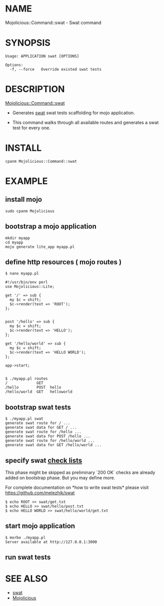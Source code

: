 # NAME

Mojolicious::Command::swat - Swat command

# SYNOPSIS

    Usage: APPLICATION swat [OPTIONS]

    Options:
      -f, --force   Override existed swat tests

# DESCRIPTION

[Mojolicious::Command::swat](https://metacpan.org/pod/Mojolicious::Command::swat) 

* Generates [swat](https://github.com/melezhik/swat) swat tests scaffolding for mojo application.

* This command walks through all available routes and generates a swat test for every one. 

# INSTALL

    cpanm Mojolicious::Command::swat

# EXAMPLE

## install mojo

    sudo cpanm Mojolicious

## bootstrap a mojo application

    mkdir myapp
    cd myapp
    mojo generate lite_app myapp.pl
    

## define http resources ( mojo routes )

    $ nano myapp.pl

    #!/usr/bin/env perl
    use Mojolicious::Lite;
    
    get '/' => sub {
      my $c = shift;
      $c->render(text => 'ROOT');
    };
    
    
    post '/hello' => sub {
      my $c = shift;
      $c->render(text => 'HELLO');
    };
    
    get '/hello/world' => sub {
      my $c = shift;
      $c->render(text => 'HELLO WORLD');
    };
    
    app->start;
    

    $ ./myapp.pl routes
    /             GET
    /hello        POST  hello
    /hello/world  GET   helloworld

## bootstrap swat tests

    $ ./myapp.pl swat
    generate swat route for / ...
    generate swat data for GET / ...
    generate swat route for /hello ...
    generate swat data for POST /hello ...
    generate swat route for /hello/world ...
    generate swat data for GET /hello/world ...

## specify swat [check lists](https://github.com/melezhik/swat#swat-check-lists)

This phase might be skipped as preliminary \`200 OK\` checks are already added on bootstrap phase. But you may define more. 

For complete documentation on \*how to write swat tests\*  please visit  https://github.com/melezhik/swat

    $ echo ROOT >> swat/get.txt
    $ echo HELLO >> swat/hello/post.txt
    $ echo HELLO WORLD >> swat/hello/world/get.txt

## start mojo application

    $ morbo ./myapp.pl
    Server available at http://127.0.0.1:3000

## run swat tests

# SEE ALSO

* [swat](https://github.com/melezhik/swat)
* [Mojolicious](https://metacpan.org/pod/Mojolicious)
